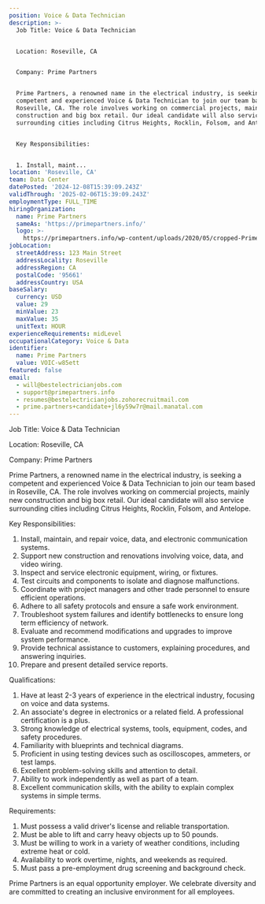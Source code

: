 ```yaml
---
position: Voice & Data Technician
description: >-
  Job Title: Voice & Data Technician


  Location: Roseville, CA


  Company: Prime Partners


  Prime Partners, a renowned name in the electrical industry, is seeking a
  competent and experienced Voice & Data Technician to join our team based in
  Roseville, CA. The role involves working on commercial projects, mainly new
  construction and big box retail. Our ideal candidate will also service
  surrounding cities including Citrus Heights, Rocklin, Folsom, and Antelope. 


  Key Responsibilities:


  1. Install, maint...
location: 'Roseville, CA'
team: Data Center
datePosted: '2024-12-08T15:39:09.243Z'
validThrough: '2025-02-06T15:39:09.243Z'
employmentType: FULL_TIME
hiringOrganization:
  name: Prime Partners
  sameAs: 'https://primepartners.info/'
  logo: >-
    https://primepartners.info/wp-content/uploads/2020/05/cropped-Prime-Partners-Logo-NO-BG-1-1.png
jobLocation:
  streetAddress: 123 Main Street
  addressLocality: Roseville
  addressRegion: CA
  postalCode: '95661'
  addressCountry: USA
baseSalary:
  currency: USD
  value: 29
  minValue: 23
  maxValue: 35
  unitText: HOUR
experienceRequirements: midLevel
occupationalCategory: Voice & Data
identifier:
  name: Prime Partners
  value: VOIC-w85ett
featured: false
email:
  - will@bestelectricianjobs.com
  - support@primepartners.info
  - resumes@bestelectricianjobs.zohorecruitmail.com
  - prime.partners+candidate+jl6y59w7r@mail.manatal.com
---
```




Job Title: Voice & Data Technician

Location: Roseville, CA

Company: Prime Partners

Prime Partners, a renowned name in the electrical industry, is seeking a competent and experienced Voice & Data Technician to join our team based in Roseville, CA. The role involves working on commercial projects, mainly new construction and big box retail. Our ideal candidate will also service surrounding cities including Citrus Heights, Rocklin, Folsom, and Antelope. 

Key Responsibilities:

1. Install, maintain, and repair voice, data, and electronic communication systems.
2. Support new construction and renovations involving voice, data, and video wiring.
3. Inspect and service electronic equipment, wiring, or fixtures.
4. Test circuits and components to isolate and diagnose malfunctions.
5. Coordinate with project managers and other trade personnel to ensure efficient operations.
6. Adhere to all safety protocols and ensure a safe work environment.
7. Troubleshoot system failures and identify bottlenecks to ensure long term efficiency of network.
8. Evaluate and recommend modifications and upgrades to improve system performance.
9. Provide technical assistance to customers, explaining procedures, and answering inquiries.
10. Prepare and present detailed service reports.

Qualifications:

1. Have at least 2-3 years of experience in the electrical industry, focusing on voice and data systems.
2. An associate's degree in electronics or a related field. A professional certification is a plus.
3. Strong knowledge of electrical systems, tools, equipment, codes, and safety procedures.
4. Familiarity with blueprints and technical diagrams.
5. Proficient in using testing devices such as oscilloscopes, ammeters, or test lamps.
6. Excellent problem-solving skills and attention to detail.
7. Ability to work independently as well as part of a team.
8. Excellent communication skills, with the ability to explain complex systems in simple terms.

Requirements:

1. Must possess a valid driver's license and reliable transportation.
2. Must be able to lift and carry heavy objects up to 50 pounds.
3. Must be willing to work in a variety of weather conditions, including extreme heat or cold.
4. Availability to work overtime, nights, and weekends as required.
5. Must pass a pre-employment drug screening and background check.

Prime Partners is an equal opportunity employer. We celebrate diversity and are committed to creating an inclusive environment for all employees.